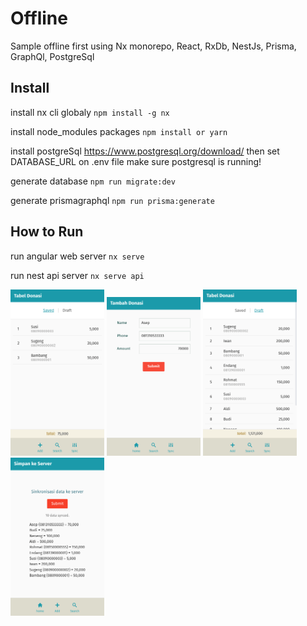 # Offline

Sample offline first using Nx monorepo, React, RxDb, NestJs, Prisma, GraphQl, PostgreSql

## Install

install nx cli globaly
`npm install -g nx`

install node_modules packages
`npm install or yarn`

install postgreSql https://www.postgresql.org/download/ then set DATABASE_URL on .env file
make sure postgresql is running!

generate database
`npm run migrate:dev`  

generate prismagraphql
`npm run prisma:generate`  

## How to Run

run angular web server
`nx serve`

run nest api server
`nx serve api`


<p>
  <img src="https://raw.githubusercontent.com/madipta/offline-first/master/screenshot/screenshot-01-min.png" width="150">
  <img src="https://raw.githubusercontent.com/madipta/offline-first/master/screenshot/screenshot-02-min.png" width="150">
  <img src="https://raw.githubusercontent.com/madipta/offline-first/master/screenshot/screenshot-03-min.png" width="150">
  <img src="https://raw.githubusercontent.com/madipta/offline-first/master/screenshot/screenshot-04-min.png" width="150">
</p>
